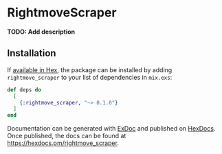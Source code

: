 # RightmoveScraper

**TODO: Add description**

## Installation

If [available in Hex](https://hex.pm/docs/publish), the package can be installed
by adding `rightmove_scraper` to your list of dependencies in `mix.exs`:

```elixir
def deps do
  [
    {:rightmove_scraper, "~> 0.1.0"}
  ]
end
```

Documentation can be generated with [ExDoc](https://github.com/elixir-lang/ex_doc)
and published on [HexDocs](https://hexdocs.pm). Once published, the docs can
be found at <https://hexdocs.pm/rightmove_scraper>.


